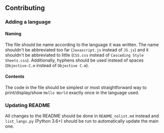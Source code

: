 ## Contributing

### Adding a language

#### Naming

The file should be name according to the language it was written. The name shouldn't be abbreviated too far (`Javascript.js` instead of `JS.js`) and it shouldn't be abbreviated to little (`CSS.css` instead of `Cascading Style Sheets.css`). Additionally, hyphens should be used instead of spaces (`Objective-C.m` instead of `Objective C.m`).

#### Contents

The code in the file should be simplest or most straightforward way to print/display/show `Hello World` exactly once in the language used.

### Updating README

All changes to the README should be done in `README_nolist.md` instead and `list_langs.py` (Python 3.6+) should be run to automatically update the main one.
